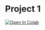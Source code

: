 # Project 1

[![Open In Colab](https://colab.research.google.com/assets/colab-badge.svg)](https://colab.research.google.com/github/GoldenCorgi/CZ2001/blob/master/CZ2001_Algos_Project_1.ipynb)

